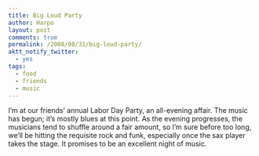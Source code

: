 ```yaml
---
title: Big Loud Party
author: Harpo
layout: post
comments: true
permalink: /2008/08/31/big-loud-party/
aktt_notify_twitter:
  - yes
tags:
  - food
  - friends
  - music
---
```

I&#8217;m at our friends&#8217; annual Labor Day Party, an all-evening affair. The music has begun; it&#8217;s mostly blues at this point. As the evening progresses, the musicians tend to shuffle around a fair amount, so I&#8217;m sure before too long, we&#8217;ll be hitting the requisite rock and funk, especially once the sax player takes the stage. It promises to be an excellent night of music.